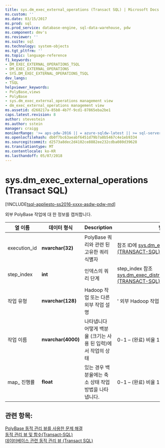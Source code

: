 ```yaml
---
title: sys.dm_exec_external_operations (Transact SQL) | Microsoft Docs
ms.custom: ''
ms.date: 03/15/2017
ms.prod: sql
ms.prod_service: database-engine, sql-data-warehouse, pdw
ms.component: dmv's
ms.reviewer: ''
ms.suite: sql
ms.technology: system-objects
ms.tgt_pltfrm: ''
ms.topic: language-reference
f1_keywords:
- DM_EXEC_EXTERNAL_OPERATIONS_TSQL
- DM_EXEC_EXTERNAL_OPERATIONS
- SYS.DM_EXEC_EXTERNAL_OPERATIONS_TSQL
dev_langs:
- TSQL
helpviewer_keywords:
- PolyBase,views
- PolyBase
- sys.dm_exec_external_operations management view
- dm_exec_external_operations management view
ms.assetid: d268217a-85b8-4b7f-9cd1-87865eba2be1
caps.latest.revision: 8
author: stevestein
ms.author: sstein
manager: craigg
monikerRange: '>= aps-pdw-2016 || = azure-sqldw-latest || >= sql-server-2016 || = sqlallproducts-allversions'
ms.openlocfilehash: db0f7bc63aeabf6451d79b7a8b5467c4e1eb9334
ms.sourcegitcommit: d2573a8dec2d4102ce8882ee232cdba080d39628
ms.translationtype: MT
ms.contentlocale: ko-KR
ms.lasthandoff: 05/07/2018
---
```

# <a name="sysdmexecexternaloperations-transact-sql"></a>sys.dm_exec_external_operations (Transact SQL)
[!INCLUDE[tsql-appliesto-ss2016-xxxx-asdw-pdw-md](../../includes/tsql-appliesto-ss2016-xxxx-asdw-pdw-md.md)]

  외부 PolyBase 작업에 대 한 정보를 캡처합니다.  
  
|열 이름|데이터 형식|Description|범위|  
|-----------------|---------------|-----------------|-----------|  
|execution_id|**nvarchar(32)**|PolyBase 쿼리와 관련 된 고유한 쿼리 식별자|참조 ID에 [sys.dm_exec_requests &#40;TRANSACT-SQL&#41;](../../relational-databases/system-dynamic-management-views/sys-dm-exec-requests-transact-sql.md)|  
|step_index|**int**|인덱스의 쿼리 단계|step_index 참조 [sys.dm_exec_distributed_request_steps &#40;TRANSACT-SQL&#41;](../../relational-databases/system-dynamic-management-views/sys-dm-exec-distributed-request-steps-transact-sql.md)|  
|작업 유형|**nvarchar(128)**|Hadoop 작업 또는 다른 외부 작업 설명|' 외부 Hadoop 작업 '|  
|작업 이름|**nvarchar(4000)**|나타냅니다 어떻게 백분율 (크기는 사용 된 입력)에서 작업의 상태|0-1 – (완료) 비율 100으로 곱한|  
|map_ 진행률|**float**|있는 경우 백분율에는 축소 상태 작업 방법을 나타냅니다.|0-1 – (완료) 비율 100으로 곱한|  
  
## <a name="see-also"></a>관련 항목:  
 [PolyBase 동적 관리 뷰를 사용한 문제 해결](http://msdn.microsoft.com/library/ce9078b7-a750-4f47-b23e-90b83b783d80)   
 [동적 관리 뷰 및 함수&#40;Transact-SQL&#41;](~/relational-databases/system-dynamic-management-views/system-dynamic-management-views.md)   
 [데이터베이스 관련 동적 관리 뷰 &#40;Transact SQL&#41;](../../relational-databases/system-dynamic-management-views/database-related-dynamic-management-views-transact-sql.md)  
  
  
